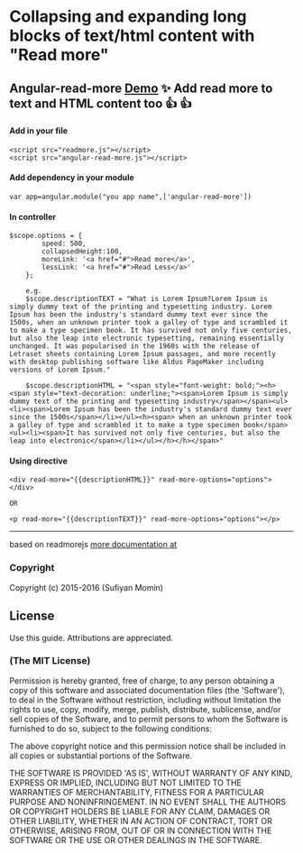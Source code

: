 # Collapsing and expanding long blocks of text/html content with "Read more"
Angular-read-more  [Demo](http://sufiiiyan.github.io/Angular-read-more-content/) 
 :sparkles: Add read more to text and HTML content too  :+1:  :+1:
---------------------------------------------------

#### **Add in your file**
```
<script src="readmore.js"></script>
<script src="angular-read-more.js"></script>
```
####  **Add dependency in your module**

    var app=angular.module("you app name",['angular-read-more'])
    
#### **In controller**
```
$scope.options = {
        speed: 500,
        collapsedHeight:100,
        moreLink: '<a href="#">Read more</a>',
        lessLink: '<a href="#">Read Less</a>'
    };
    
    e.g.
    $scope.descriptionTEXT = "What is Lorem Ipsum?Lorem Ipsum is simply dummy text of the printing and typesetting industry. Lorem Ipsum has been the industry's standard dummy text ever since the 1500s, when an unknown printer took a galley of type and scrambled it to make a type specimen book. It has survived not only five centuries, but also the leap into electronic typesetting, remaining essentially unchanged. It was popularised in the 1960s with the release of Letraset sheets containing Lorem Ipsum passages, and more recently with desktop publishing software like Aldus PageMaker including versions of Lorem Ipsum."
    
    $scope.descriptionHTML = "<span style="font-weight: bold;"><h><span style="text-decoration: underline;"><span>Lorem Ipsum is simply dummy text of the printing and typesetting industry</span></span><ul><li><span>Lorem Ipsum has been the industry's standard dummy text ever since the 1500s</span></li></ul><h><span> when an unknown printer took a galley of type and scrambled it to make a type specimen book</span><ul><li><span>It has survived not only five centuries, but also the leap into electronic</span></li></ul></h></h></span>"
```
    
####  **Using directive**

    <div read-more="{{descriptionHTML}}" read-more-options="options"></div>
    
    OR
    
    <p read-more="{{descriptionTEXT}}" read-more-options="options"></p>

-------------------------------------------------------------------------------------------------------------------------------
based on readmorejs [more documentation at](https://github.com/jedfoster/Readmore.js) 
### Copyright

Copyright (c) 2015-2016 (Sufiyan Momin)

## License

 Use this guide. Attributions are appreciated.

### (The MIT License)
Permission is hereby granted, free of charge, to any person obtaining
a copy of this software and associated documentation files (the
'Software'), to deal in the Software without restriction, including
without limitation the rights to use, copy, modify, merge, publish,
distribute, sublicense, and/or sell copies of the Software, and to
permit persons to whom the Software is furnished to do so, subject to
the following conditions:

The above copyright notice and this permission notice shall be
included in all copies or substantial portions of the Software.

THE SOFTWARE IS PROVIDED 'AS IS', WITHOUT WARRANTY OF ANY KIND,
EXPRESS OR IMPLIED, INCLUDING BUT NOT LIMITED TO THE WARRANTIES OF
MERCHANTABILITY, FITNESS FOR A PARTICULAR PURPOSE AND NONINFRINGEMENT.
IN NO EVENT SHALL THE AUTHORS OR COPYRIGHT HOLDERS BE LIABLE FOR ANY
CLAIM, DAMAGES OR OTHER LIABILITY, WHETHER IN AN ACTION OF CONTRACT,
TORT OR OTHERWISE, ARISING FROM, OUT OF OR IN CONNECTION WITH THE
SOFTWARE OR THE USE OR OTHER DEALINGS IN THE SOFTWARE.
